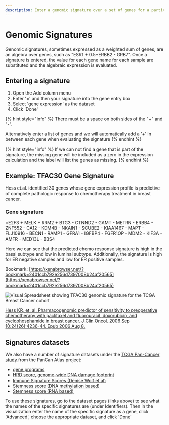 ```yaml
---
description: Enter a genomic signature over a set of genes for a particular dataset
---
```


# Genomic Signatures

Genomic signatures, sometimes expressed as a weighted sum of genes, are an algebra over genes, such as "ESR1 + 0.5\*ERBB2 - GRB7". Once a signature is entered, the value for each gene name for each sample are substituted and the algebraic expression is evaluated.

## Entering a signature

1. Open the Add column menu
2. Enter '=' and then your signature into the gene entry box
3. Select 'gene expression' as the dataset
4. Click 'Done'

{% hint style="info" %}
There must be a space on both sides of the "+" and "-".

Alternatively enter a list of genes and we will automatically add a '+' in between each gene when evaluating the signature
{% endhint %}

{% hint style="info" %}
If we can not find a gene that is part of the signature, the missing gene will be included as a zero in the expression calculation and the label will list the genes as missing.
{% endhint %}

## Example: TFAC30 Gene Signature

Hess et.al. identified 30 genes whose gene expression profile is predictive of complete pathologic response to chemotherapy treatment in breast cancer.

### Gene signature

=E2F3 + MELK + RRM2 + BTG3 - CTNND2 - GAMT - METRN - ERBB4 - ZNF552 - CA12 - KDM4B - NKAIN1 - SCUBE2 - KIAA1467 - MAPT - FLJ10916 - BECN1 - RAMP1 - GFRA1 - IGFBP4 - FGFR1OP - MDM2 - KIF3A - AMFR - MED13L - BBS4

Here we can see that the predicted chemo response signature is high in the basal subtype and low in luminal subtype. Additionally, the signature is high for ER negative samples and low for ER positive samples.

Bookmark: [https://xenabrowser.net/?bookmark=2401ccb792e256d7397008b24af20565](https://xenabrowser.net/?bookmark=2401ccb792e256d7397008b24af20565)

![Visual Spreadsheet showing TFAC30 genomic signature for the TCGA Breast Cancer cohort](../.gitbook/assets/tfac30-signature.png)

[Hess KR, et. al. Pharmacogenomic predictor of sensitivity to preoperative chemotherapy with paclitaxel and fluorouracil, doxorubicin, and cyclophosphamide in breast cancer. J Clin Oncol. 2006 Sep 10;24\(26\):4236-44. Epub 2006 Aug 8.](https://www.ncbi.nlm.nih.gov/pubmed/16896004)

## Signatures datasets

We also have a number of signature datasets under the [TCGA Pan-Cancer study ](https://xenabrowser.net/heatmap/?bookmark=5a4f27dd19ac8a4aba050eee834e9d31)from the PanCan Atlas project: 

* [gene programs](https://xenabrowser.net/datapages/?dataset=Pancan12_GenePrograms_drugTargetCanon_in_Pancan33.tsv&host=https%3A%2F%2Fpancanatlas.xenahubs.net)
* [HRD score, genome-wide DNA damage footprint](https://xenabrowser.net/datapages/?dataset=TCGA.HRD_withSampleID.txt&host=https%3A%2F%2Fpancanatlas.xenahubs.net)
* [Immune Signature Scores \(Denise Wolf et al\)](https://xenabrowser.net/datapages/?dataset=TCGA_pancancer_10852whitelistsamples_68ImmuneSigs.xena&host=https%3A%2F%2Fpancanatlas.xenahubs.net)
* [Stemness score \(DNA methylation based\)](https://xenabrowser.net/datapages/?dataset=StemnessScores_DNAmeth_20170210.tsv&host=https%3A%2F%2Fpancanatlas.xenahubs.net)
* [Stemness score \(RNA based\)](https://xenabrowser.net/datapages/?dataset=StemnessScores_RNAexp_20170127.2.tsv&host=https%3A%2F%2Fpancanatlas.xenahubs.net)

To use these signatures, go to the dataset pages \(links above\) to see what the names of the specific signatures are \(under Identifiers\). Then in the visualization enter the name of the specific signature as a gene, click 'Advanced', choose the appropriate dataset, and click 'Done'

